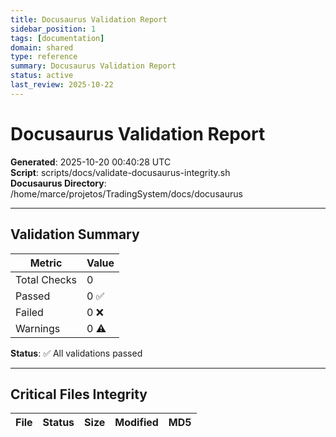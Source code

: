 ```yaml
---
title: Docusaurus Validation Report
sidebar_position: 1
tags: [documentation]
domain: shared
type: reference
summary: Docusaurus Validation Report
status: active
last_review: 2025-10-22
---
```


# Docusaurus Validation Report

**Generated**: 2025-10-20 00:40:28 UTC  
**Script**: scripts/docs/validate-docusaurus-integrity.sh  
**Docusaurus Directory**: /home/marce/projetos/TradingSystem/docs/docusaurus

---

## Validation Summary

| Metric | Value |
|--------|-------|
| Total Checks | 0 |
| Passed | 0 ✅ |
| Failed | 0 ❌ |
| Warnings | 0 ⚠️  |

**Status**: ✅ All validations passed

---

## Critical Files Integrity

| File | Status | Size | Modified | MD5 |
|------|--------|------|----------|-----|
